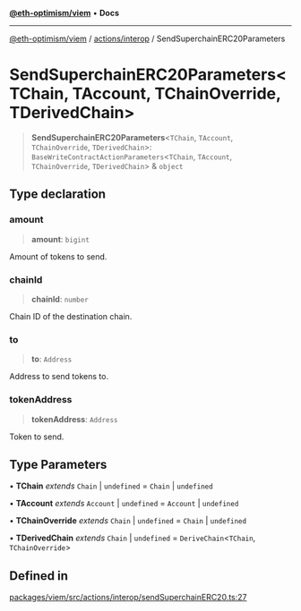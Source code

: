 [**@eth-optimism/viem**](../../../README.md) • **Docs**

***

[@eth-optimism/viem](../../../README.md) / [actions/interop](../README.md) / SendSuperchainERC20Parameters

# SendSuperchainERC20Parameters\<TChain, TAccount, TChainOverride, TDerivedChain\>

> **SendSuperchainERC20Parameters**\<`TChain`, `TAccount`, `TChainOverride`, `TDerivedChain`\>: `BaseWriteContractActionParameters`\<`TChain`, `TAccount`, `TChainOverride`, `TDerivedChain`\> & `object`

## Type declaration

### amount

> **amount**: `bigint`

Amount of tokens to send.

### chainId

> **chainId**: `number`

Chain ID of the destination chain.

### to

> **to**: `Address`

Address to send tokens to.

### tokenAddress

> **tokenAddress**: `Address`

Token to send.

## Type Parameters

• **TChain** *extends* `Chain` \| `undefined` = `Chain` \| `undefined`

• **TAccount** *extends* `Account` \| `undefined` = `Account` \| `undefined`

• **TChainOverride** *extends* `Chain` \| `undefined` = `Chain` \| `undefined`

• **TDerivedChain** *extends* `Chain` \| `undefined` = `DeriveChain`\<`TChain`, `TChainOverride`\>

## Defined in

[packages/viem/src/actions/interop/sendSuperchainERC20.ts:27](https://github.com/ethereum-optimism/ecosystem/blob/e811aa63ad2d81436ee2008e44d114c24dafedef/packages/viem/src/actions/interop/sendSuperchainERC20.ts#L27)

